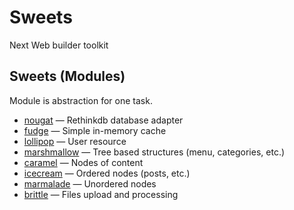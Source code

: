 # Sweets
Next Web builder toolkit

## Sweets (Modules)
Module is abstraction for one task.

* [nougat](http://github.com/swts/nougat) — Rethinkdb database adapter
* [fudge](http://github.com/swts/fudge) — Simple in-memory cache
* [lollipop](http://github.com/swts/lollipop) — User resource
* [marshmallow](http://github.com/swts/marshmallow) — Tree based structures (menu, categories, etc.)
* [caramel](http://github.com/swts/caramel) — Nodes of content
* [icecream](http://github.com/swts/icecream) — Ordered nodes (posts, etc.)
* [marmalade](http://github.com/swts/marmalade) — Unordered nodes
* [brittle](http://github.com/swts/brittle) — Files upload and processing
